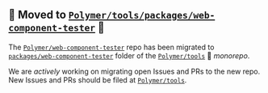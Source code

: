 ## 🚨 Moved to [`Polymer/tools/packages/web-component-tester`][1] 🚨

The [`Polymer/web-component-tester`][2] repo has been migrated to [`packages/web-component-tester`][1] folder of the [`Polymer/tools`][3] 🚝  *monorepo*.

We are *actively* working on migrating open Issues and PRs to the new repo. New Issues and PRs should be filed at [`Polymer/tools`][3].

[1]: https://github.com/Polymer/tools/tree/master/packages/web-component-tester
[2]: https://github.com/Polymer/web-component-tester
[3]: https://github.com/Polymer/tools
